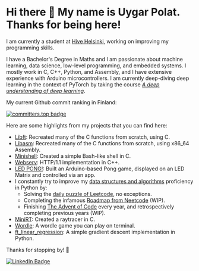 # Hi there 👋 My name is Uygar Polat. Thanks for being here!

I am currently a student at [Hive Helsinki](https://www.hive.fi/), working on improving my programming skills.

I have a Bachelor's Degree in Maths and I am passionate about machine learning, data science, low-level programming, and embedded systems. I mostly work in C, C++, Python, and Assembly, and I have extensive experience with Arduino microcontrollers. I am currently deep-diving deep learning in the context of PyTorch by taking the course [*A deep understanding of deep learning*](https://www.udemy.com/course/deeplearning_x/).

My current Github commit ranking in Finland:

[![committers.top badge](https://user-badge.committers.top/finland/uygarpolat.svg)](https://user-badge.committers.top/finland/uygarpolat)

Here are some highlights from my projects that you can find here:

* [Libft](https://github.com/uygarpolat/libft): Recreated many of the C functions from scratch, using C.
* [Libasm](https://github.com/uygarpolat/libasm): Recreated many of the C functions from scratch, using x86_64 Assembly.
* [Minishell](https://github.com/uygarpolat/minishell): Created a simple Bash-like shell in C.
* [Webserv](https://github.com/cpireyre/webserv): HTTP/1.1 implementation in C++.
* [LED PONG!](https://github.com/uygarpolat/LED-Pong): Built an Arduino-based Pong game, displayed on an LED Matrix and controlled via an app.
* I constantly try to improve my [data structures and algorithms](https://www.w3schools.com/dsa/dsa_intro.php) proficiency in Python by:
	- Solving the [daily puzzle of Leetcode](https://github.com/uygarpolat/leetcode-daily), no exceptions.
	- Completing the infamous [Roadmap from Neetcode](https://github.com/uygarpolat/neetcode-roadmap) (WIP).
	- Finishing [The Advent of Code](https://github.com/uygarpolat/advent-of-code) every year, and retrospectively completing previous years (WIP).
* [MiniRT](https://github.com/cpireyre/miniRT): Created a raytracer in C.
* [Wordle](https://github.com/uygarpolat/ft_wordle): A wordle game you can play on terminal.
* [ft_linear_regression](https://github.com/uygarpolat/ft_linear_regression): A simple gradient descent implementation in Python.

Thanks for stopping by! 👋

[![LinkedIn Badge](https://img.shields.io/badge/LinkedIn-Connect-0A66C2?logo=linkedin&style=flat-square)](https://www.linkedin.com/in/uygarpolat/)
